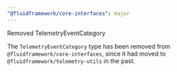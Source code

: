 ```yaml
---
"@fluidframework/core-interfaces": major
---
```


Removed TelemetryEventCategory

The `TelemetryEventCategory` type has been removed from `@fluidframework/core-interfaces`, since it had moved to
`@fluidframework/telemetry-utils` in the past.

